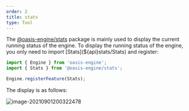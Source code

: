 ```yaml
---
order: 2
title: stats
type: Tool
---
```


The [@oasis-engine/stats](${api}stats/index) package is mainly used to display the current running status of the engine. To display the running status of the engine, you only need to import [Stats](${api}stats/Stats) and register:

```typescript
import { Engine } from 'oasis-engine';
import { Stats } from '@oasis-engine/stats';

Engine.registerFeature(Stats);
```

The display is as follows:

![image-20210901200322478](https://gw.alipayobjects.com/zos/OasisHub/262bebbd-cdd7-484e-8bdd-38e13915074d/image-20210901200322478.png)